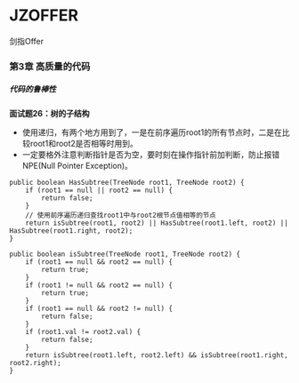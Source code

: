 # JZOFFER
剑指Offer
### 第3章 高质量的代码
##### 代码的鲁棒性
**面试题26：树的子结构**  
- 使用递归，有两个地方用到了，一是在前序遍历root1的所有节点时，二是在比较root1和root2是否相等时用到。  
- 一定要格外注意判断指针是否为空，要时刻在操作指针前加判断，防止报错NPE(Null Pointer Exception)。  
```
public boolean HasSubtree(TreeNode root1, TreeNode root2) {
    if (root1 == null || root2 == null) {
        return false;
    }
    // 使用前序遍历递归查找root1中与root2根节点值相等的节点
    return isSubtree(root1, root2) || HasSubtree(root1.left, root2) || HasSubtree(root1.right, root2);
}

public boolean isSubtree(TreeNode root1, TreeNode root2) {
    if (root1 == null && root2 == null) {
        return true;
    }
    if (root1 != null && root2 == null) {
        return true;
    }
    if (root1 == null && root2 != null) {
        return false;
    }
    if (root1.val != root2.val) {
        return false;
    }
    return isSubtree(root1.left, root2.left) && isSubtree(root1.right, root2.right);
}
```
